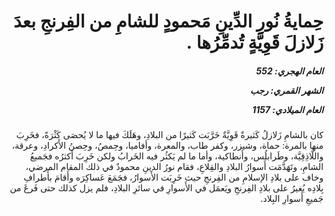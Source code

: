 <h1 dir="rtl">حِمايةُ نُورِ الدِّينِ مَحمودٍ للشامِ من الفِرنجِ بعدَ زَلازلَ قَوِيَّةٍ تُدمِّرُها .</h1>

<h5 dir="rtl">العام الهجري:  552

الشهر القمري: رجب

العام الميلادي: 1157</h5>

<p dir="rtl">كان بالشامِ زَلازلُ كَثيرةٌ قَوِيَّةٌ خَرَّبَت كَثيرًا من البلادِ، وهَلَكَ فيها ما لا يُحصَى كَثْرَةً، فخَرِبَ منها بالمرة: حماة، وشيزر، وكفر طاب، والمعرة، وأفاميا، وحِمصُ، وحِصنُ الأَكرادِ، وعرقة، واللَّاذِقِيَّة، وطَرابلُس، وأَنطاكية، وأما ما لم يَكثُر فيه الخَرابُ ولكن خَرِبَ أَكثرُه فجَميعُ الشامِ، وتَهَدَّمَت أَسوارُ البلادِ والقِلاعِ، فقام نورُ الدينِ محمودٌ في ذلك المقام المرضي، وخاف على بلادِ الإسلامِ من الفِرنجِ حيث خَرِبَت الأَسوارُ، فجَمَعَ عَساكِرَه وأَقامَ بأَطرافِ بِلادِه يُغيرُ على بلادِ الفِرنجِ ويَعمَل في الأَسوارِ في سائرِ البلادِ، فلم يزل كذلك حتى فَرغَ من جَميعِ أَسوارِ البِلاد.</p></br>
